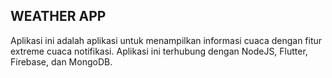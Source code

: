 ## WEATHER APP

Aplikasi ini adalah aplikasi untuk menampilkan informasi cuaca dengan fitur extreme cuaca notifikasi. Aplikasi ini terhubung dengan NodeJS, Flutter, Firebase, dan MongoDB.